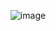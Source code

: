 <div align="center">

![image](https://github.com/Graziiele/Projeto/assets/114547875/f4385eab-9b99-4f82-8b88-aa012dede7f2)

  <div>
